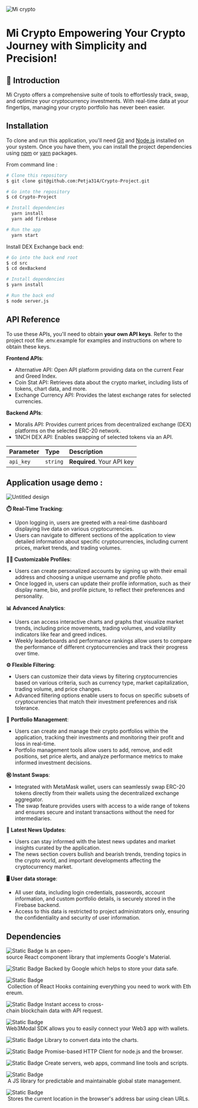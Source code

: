 
![Mi crypto](https://github.com/Petja314/Crypto-Project/assets/101811219/0ec276ac-5a74-49b5-b0ea-1fedbd822a59)

# Mi Crypto Empowering Your Crypto Journey with Simplicity and Precision!

## 🚀 Introduction
Mi Crypto offers a comprehensive suite of tools to effortlessly track, swap, and optimize your cryptocurrency investments. With real-time data at your fingertips, managing your crypto portfolio has never been easier.

## Installation

To clone and run this application, you'll need [Git](https://git-scm.com/) and [ Node.js](https://nodejs.org/en/download/) installed on your system. Once you have them, you can install the project dependencies using  [npm](https://www.npmjs.com/) or [yarn](https://classic.yarnpkg.com/lang/en/) packages.

From command line : 


```bash
# Clone this repository
$ git clone git@github.com:Petja314/Crypto-Project.git

# Go into the repository
$ cd Crypto-Project

# Install dependencies
  yarn install 
  yarn add firebase

# Run the app
  yarn start 
```

Install DEX Exchange back end:

```bash
# Go into the back end root 
$ cd src
$ cd dexBackend  

# Install dependencies
$ yarn install 

# Run the back end
$ node server.js
```



    

## API Reference

To use these APIs, you'll need to obtain **your own API keys**. Refer to the project root file .env.example for examples and instructions on where to obtain these keys.

**Frontend APIs**:

- Alternative API: Open API platform providing data on the current Fear and Greed Index.
- Coin Stat API: Retrieves data about the crypto market, including lists of tokens, chart data, and more.
- Exchange Currency API: Provides the latest exchange rates for selected currencies.


**Backend APIs**:

- Moralis API: Provides current prices from decentralized exchange (DEX) platforms on the selected ERC-20 network.
- 1INCH DEX API: Enables swapping of selected tokens via an API.



| Parameter | Type     | Description                |
| :-------- | :------- | :------------------------- |
| `api_key` | `string` | **Required**. Your API key |




## Application usage demo : 

![Untitled design](https://github.com/Petja314/Crypto-Project/assets/101811219/e8190d93-53c4-4d9e-9011-2363254ec8c8)


**⏱️ Real-Time Tracking**:

- Upon logging in, users are greeted with a real-time dashboard displaying live data on various cryptocurrencies.
- Users can navigate to different sections of the application to view detailed information about specific cryptocurrencies, including current prices, market trends, and trading volumes.

**👨‍💻 Customizable Profiles**:

- Users can create personalized accounts by signing up with their email address and choosing a unique username and profile photo.
- Once logged in, users can update their profile information, such as their display name, bio, and profile picture, to reflect their preferences and personality.

**📊 Advanced Analytics**:

- Users can access interactive charts and graphs that visualize market trends, including price movements, trading volumes, and volatility indicators like fear and greed indices.
- Weekly leaderboards and performance rankings allow users to compare the performance of different cryptocurrencies and track their progress over time.

**⚙️ Flexible Filtering**:

- Users can customize their data views by filtering cryptocurrencies based on various criteria, such as currency type, market capitalization, trading volume, and price changes.
- Advanced filtering options enable users to focus on specific subsets of cryptocurrencies that match their investment preferences and risk tolerance.

**💼 Portfolio Management**:

- Users can create and manage their crypto portfolios within the application, tracking their investments and monitoring their profit and loss in real-time.
- Portfolio management tools allow users to add, remove, and edit positions, set price alerts, and analyze performance metrics to make informed investment decisions.

**㊗️ Instant Swaps**:

- Integrated with MetaMask wallet, users can seamlessly swap ERC-20 tokens directly from their wallets using the decentralized exchange aggregator.
- The swap feature provides users with access to a wide range of tokens and ensures secure and instant transactions without the need for intermediaries.

**📰 Latest News Updates**:

- Users can stay informed with the latest news updates and market insights curated by the application.
- The news section covers bullish and bearish trends, trending topics in the crypto world, and important developments affecting the cryptocurrency market.

**🖥️ User data storage**:

 - All user data, including login credentials, passwords, account information, and custom portfolio details, is securely stored in the Firebase backend.
- Access to this data is restricted to project administrators only, ensuring the confidentiality and security of user information.
## Dependencies


![Static Badge](https://img.shields.io/badge/MaterialUi-blue?style=for-the-badge&logo=mui&labelColor=black&link=https%3A%2F%2Fmui.com%2Fmaterial-ui%2F)
Is an open-source React component library that implements Google's Material. 


![Static Badge](https://img.shields.io/badge/Firebase-yellow?style=for-the-badge&logo=firebase&labelColor=black&link=https%3A%2F%2Fmui.com%2Fmaterial-ui%2F)
Backed by Google which helps to store your data safe.


![Static Badge](https://img.shields.io/badge/WAGMI-GREEN?style=for-the-badge&logo=wasmcloud&labelColor=black&link=https%3A%2F%2F1.x.wagmi.sh%2F)
 Collection of React Hooks containing everything you need to work with Ethereum.

![Static Badge](https://img.shields.io/badge/MORALIS-%2300BFFF?style=for-the-badge&logo=mozilla&labelColor=black&link=https%3A%2F%2Fmoralis.io%2F)
Instant access to cross-chain blockchain data with API request.


![Static Badge](https://img.shields.io/badge/WEB_3_MODAL-%23FFA07A?style=for-the-badge&logo=webtrees&logoColor=%23FFA07A&labelColor=black&link=https%3A%2F%2Fdocs.walletconnect.com%2F)
Web3Modal SDK allows you to easily connect your Web3 app with wallets. 


![Static Badge](https://img.shields.io/badge/CHART_JS-%23F08080?style=for-the-badge&logo=chartdotjs&logoColor=%23F08080&labelColor=black&link=https%3A%2F%2Fdocs.walletconnect.com%2F)
Library to convert data into the charts.



![Static Badge](https://img.shields.io/badge/AXIOS-%235A29E4?style=for-the-badge&logo=axios&logoColor=%235A29E4&labelColor=black&link=https%3A%2F%2Faxios-http.com%2F)
Promise-based HTTP Client for node.js and the browser.


![Static Badge](https://img.shields.io/badge/NODE_JS-%23339933?style=for-the-badge&logo=nodedotjs&logoColor=%23339933&labelColor=black&link=https%3A%2F%2Fnodejs.org%2Fen)
Create servers, web apps, command line tools and scripts.

![Static Badge](https://img.shields.io/badge/REDUX-%23764ABC?style=for-the-badge&logo=redux&logoColor=%23764ABC&labelColor=black&link=https%3A%2F%2Fredux.js.org%2F)
 A JS library for predictable and maintainable global state management.


![Static Badge](https://img.shields.io/badge/Browser_Router-%23CA4245?style=for-the-badge&logo=reactrouter&logoColor=%23CA4245&labelColor=black&link=https%3A%2F%2Freactrouter.com%2Fen%2F)
 Stores the current location in the browser's address bar using clean URLs.




